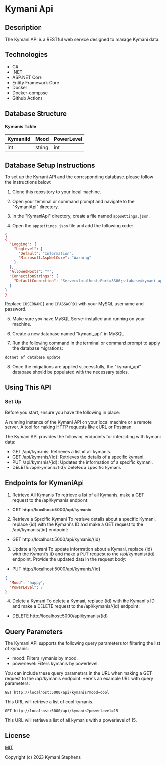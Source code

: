 # Kymani Api

## Description

The Kymani API is a RESTful web service designed to manage Kymani data.

## Technologies

- C#
- .NET
- ASP.NET Core 
- Entity Framework Core
- Docker
- Docker-compose
- Github Actions

## Database Structure

#### Kymanis Table

| KymaniId | Mood | PowerLevel |
|-------------|------|-------|
| int  | string | int |


## Database Setup Instructions

To set up the Kymani API and the corresponding database, please follow the instructions below:

1. Clone this repository to your local machine.

2. Open your terminal or command prompt and navigate to the "KymaniApi" directory.

3. In the "KymaniApi" directory, create a file named `appsettings.json`.

4. Open the `appsettings.json` file and add the following code:

```json 
{
{
  "Logging": {
    "LogLevel": {
      "Default": "Information",
      "Microsoft.AspNetCore": "Warning"
    }
  },
  "AllowedHosts": "*",
  "ConnectionStrings": {
    "DefaultConnection": "Server=localhost;Port=3306;database=kymani_api;uid=[USERNAME];pwd=[PASSWORD];" 
  }
}
}
```

Replace `[USERNAME]` and `[PASSWORD]` with your MySQL username and password.

5. Make sure you have MySQL Server installed and running on your machine.

6. Create a new database named "kymani_api" in MySQL.

7. Run the following command in the terminal or command prompt to apply the database migrations:

```
dotnet ef database update
```

8. Once the migrations are applied successfully, the "kymani_api" database should be populated with the necessary tables.

## Using This API

### Set Up
Before you start, ensure you have the following in place:

A running instance of the Kymani API on your local machine or a remote server.
A tool for making HTTP requests like cURL or Postman.

The Kymani API provides the following endpoints for interacting with kymani data:
- GET /api/kymanis: Retrieves a list of all kymanis.
- GET /api/kymanis/{id}: Retrieves the details of a specific kymani.
- PUT /api/kymanis/{id}: Updates the information of a specific kymani.
- DELETE /api/kymanis/{id}: Deletes a specific kymani.

## Endpoints for KymaniApi

1. Retrieve All Kymanis
To retrieve a list of all Kymanis, make a GET request to the /api/kymanis endpoint:

- GET http://localhost:5000/api/kymanis

2. Retrieve a Specific Kymani
To retrieve details about a specific Kymani, replace {id} with the Kymani's ID and make a GET request to the /api/kymanis/{id} endpoint:

- GET http://localhost:5000/api/kymanis/{id}

3. Update a Kymani
To update information about a Kymani, replace {id} with the Kymani's ID and make a PUT request to the /api/kymanis/{id} endpoint. Provide the updated data in the request body:

- PUT http://localhost:5000/api/kymanis/{id}

```json
{
  "Mood": "happy",
  "PowerLevel": 8
}
```

4. Delete a Kymani
To delete a Kymani, replace {id} with the Kymani's ID and make a DELETE request to the /api/kymanis/{id} endpoint:

- DELETE http://localhost:5000/api/kymanis/{id}


## Query Parameters

The Kymani API supports the following query parameters for filtering the list of kymanis:

- mood: Filters kymanis by mood.
- powerlevel: Filters kymanis by powerlevel.

You can include these query parameters in the URL when making a GET request to the /api/kymanis endpoint. Here's an example URL with query parameters:

```
GET http://localhost:5000/api/kymanis?mood=cool
```

This URL will retrieve a list of cool kymanis.

```
GET http://localhost:5000/api/kymanis?powerlevel=15
```

This URL will retrieve a list of all kymanis with a powerlevel of 15.


## License

[MIT](https://opensource.org/license/mit/)

Copyright (c) 2023 Kymani Stephens